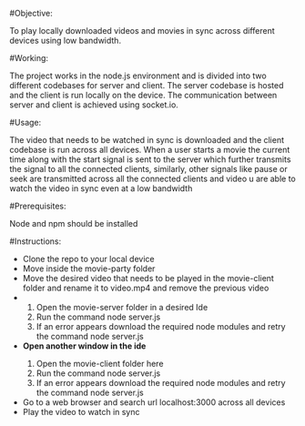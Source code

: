 #Objective:

To play locally downloaded videos and movies in sync across different devices using low bandwidth.

#Working:

The project works in the node.js environment and is divided into two different codebases for server and client. The server codebase is hosted and the client is run locally on the device. The communication between server and client is achieved using socket.io.

#Usage:

The video that needs to be watched in sync is downloaded and the client codebase is run across all devices. When a user starts a movie the current time along with the start signal is sent to the server which further transmits the signal to all the connected clients, similarly, other signals like pause or seek are transmitted across all the connected clients and video u are able to watch the video in sync even at a low bandwidth

#Prerequisites:

Node and npm should be installed

#Instructions:

<ul>
    <li>Clone the repo to your local device</li>
    <li>Move inside the movie-party folder</li>
    <li>Move the desired video that needs to be played in the movie-client folder and rename it to video.mp4 and remove the previous video<li>
    <ol>
        <li>Open the movie-server folder in a desired Ide</li>
        <li>Run the command node server.js</li>
        <li>If an error appears download the required node modules and retry the command node server.js</li>
    </ol>
    <li><b>Open another window in the ide</b></li>
    <ol>    
        <li>Open the movie-client folder here</li>
        <li>Run the command node server.js</li> 
        <li>If an error appears download the required node modules and retry the command node server.js</li>
    </ol>
    <li>Go to a web browser and search url localhost:3000 across all devices</li>
    <li>Play the video to watch in sync</li>
</ul>
